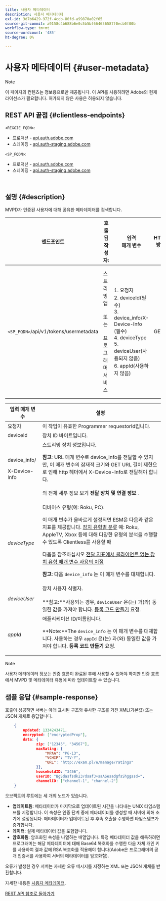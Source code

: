 ```yaml
---
title: 사용자 메타데이터
description: 사용자 메타데이터
exl-id: 3d7b6429-972f-4ccb-80fd-a99870a02f65
source-git-commit: a9158c4b688b6e0c5b5bf664656587f0ecb0f00b
workflow-type: tm+mt
source-wordcount: '485'
ht-degree: 0%

---
```


# 사용자 메타데이터 {#user-metadata}

>[!NOTE]
>
>이 페이지의 컨텐츠는 정보용으로만 제공됩니다. 이 API를 사용하려면 Adobe의 현재 라이선스가 필요합니다. 허가되지 않은 사용은 허용되지 않습니다.

## REST API 끝점 {#clientless-endpoints}

`<REGGIE_FQDN>`:

* 프로덕션 - [api.auth.adobe.com](http://api.auth.adobe.com/)
* 스테이징 - [api.auth-staging.adobe.com](http://api.auth-staging.adobe.com/)

`<SP_FQDN>`:

* 프로덕션 - [api.auth.adobe.com](http://api.auth.adobe.com/)
* 스테이징 - [api.auth-staging.adobe.com](http://api.auth-staging.adobe.com/)

</br>

## 설명 {#description}

MVPD가 인증된 사용자에 대해 공유한 메타데이터를 검색합니다.


| 엔드포인트 | 호출됨  </br>작성자: | 입력   </br>매개 변수 | HTTP  </br>방법 | 응답 | HTTP  </br>응답 |
| --- | --- | --- | --- | --- | --- |
| `<SP_FQDN>`/api/v1/tokens/usermetadata | 스트리밍 앱</br></br>또는</br></br>프로그래머 서비스 | 1. 요청자</br>2.  deviceId(필수)</br>3.  device_info/X-Device-Info (필수)</br>4.  deviceType</br>5.  deviceUser(사용되지 않음)</br>6.  appId(사용하지 않음) | GET | 실패한 경우 사용자 메타데이터 또는 오류 세부 정보가 포함된 XML 또는 JSON입니다. | 200 - 성공<p>404 - 메타데이터를 찾을 수 없음<p>412 - 잘못된 AuthN 토큰(예: 만료된 토큰) |


| 입력 매개 변수 | 설명 |
| --- | --- |
| 요청자 | 이 작업이 유효한 Programmer requestorId입니다. |
| deviceId | 장치 ID 바이트입니다. |
| device_info/<p>X-Device-Info | 스트리밍 장치 정보입니다.<p>**참고**: URL 매개 변수로 device_info를 전달할 수 있지만, 이 매개 변수의 잠재적 크기와 GET URL 길이 제한으로 인해 http 헤더에서 X-Device-Info로 전달해야 합니다. </br></br>의 전체 세부 정보 보기 **전달 장치 및 연결 정보** <!--http://tve.helpdocsonline.com/passing-device-information-->. |
| _deviceType_ | 디바이스 유형(예: Roku, PC).<p>이 매개 변수가 올바르게 설정되면 ESM은 다음과 같은 지표를 제공합니다. [장치 유형별 분류](/help/authentication/entitlement-service-monitoring-overview.md#progr-filter-metrics) 예: Roku, AppleTV, Xbox 등에 대해 다양한 유형의 분석을 수행할 수 있도록 Clientless를 사용할 때<p>다음을 참조하십시오 [전달 지표에서 클라이언트 없는 장치 유형 매개 변수 사용의 이점](/help/authentication/benefits-of-using-the-clientless-devicetype-parameter-in-pass-metrics.md)<p>**참고:** 다음 `device_info` 는 이 매개 변수를 대체합니다. |
| _deviceUser_ | 장치 사용자 식별자.</br></br>**참고:**사용되는 경우, `deviceUser` 은(는) 과(와) 동일한 값을 가져야 합니다. [등록 코드 만들기](/help/authentication/registration-code-request.md) 요청. |
| _appId_ | 애플리케이션 ID/이름입니다. <p>**Note:**The `device_info` 는 이 매개 변수를 대체합니다. 사용하는 경우 `appId` 은(는) 과(와) 동일한 값을 가져야 합니다. **등록 코드 만들기** 요청. |

>[!NOTE]
> 
>사용자 메타데이터 정보는 인증 흐름이 완료된 후에 사용할 수 있어야 하지만 인증 흐름에서 MVPD 및 메타데이터 유형에 따라 업데이트할 수 있습니다.




## 샘플 응답 {#sample-response}

호출이 성공하면 서버는 아래 표시된 구조와 유사한 구조를 가진 XML(기본값) 또는 JSON 개체로 응답합니다.

<!--
Please check syntax below. I added a close tag on line 70.
-->

```JSON
    {
        updated: 1334243471,
        encrypted: ["encryptedProp"],
        data: {
              zip: ["12345", "34567"],
              maxRating: { 
                  "MPAA": "PG-13",
                  "VCHIP": "TV-Y", 
                  "URL": "http://exam.pl/e/manage/ratings"
              }},
              householdID: "3456",
              userID: "BgSdasfsdk23/dsaf3+saASesadgfsShggssd=",
              channelID: ["channel-1", "channel-2"]
    }
```

오브젝트의 루트에는 세 개의 노드가 있습니다.

* **업데이트됨**: 메타데이터가 마지막으로 업데이트된 시간을 나타내는 UNIX 타임스탬프를 지정합니다. 이 속성은 인증 단계 중에 메타데이터를 생성할 때 서버에 의해 초기에 설정됩니다. 메타데이터가 업데이트된 후 후속 호출을 수행하면 타임스탬프가 증가합니다.
* **데이터**: 실제 메타데이터 값을 포함합니다.
* **암호화됨**: 암호화된 속성을 나열하는 배열입니다. 특정 메타데이터 값을 해독하려면 프로그래머는 해당 메타데이터에 대해 Base64 복호화를 수행한 다음 자체 개인 키를 사용하여 결과 값에 RSA 복호화를 적용해야 합니다(Adobe은 프로그래머의 공개 인증서를 사용하여 서버의 메타데이터를 암호화함).

오류가 발생한 경우 서버는 자세한 오류 메시지를 지정하는 XML 또는 JSON 개체를 반환합니다.

자세한 내용은 [사용자 메타데이터](/help/authentication/user-metadata-feature.md).

[REST API 참조로 돌아가기](/help/authentication/rest-api-reference.md)

